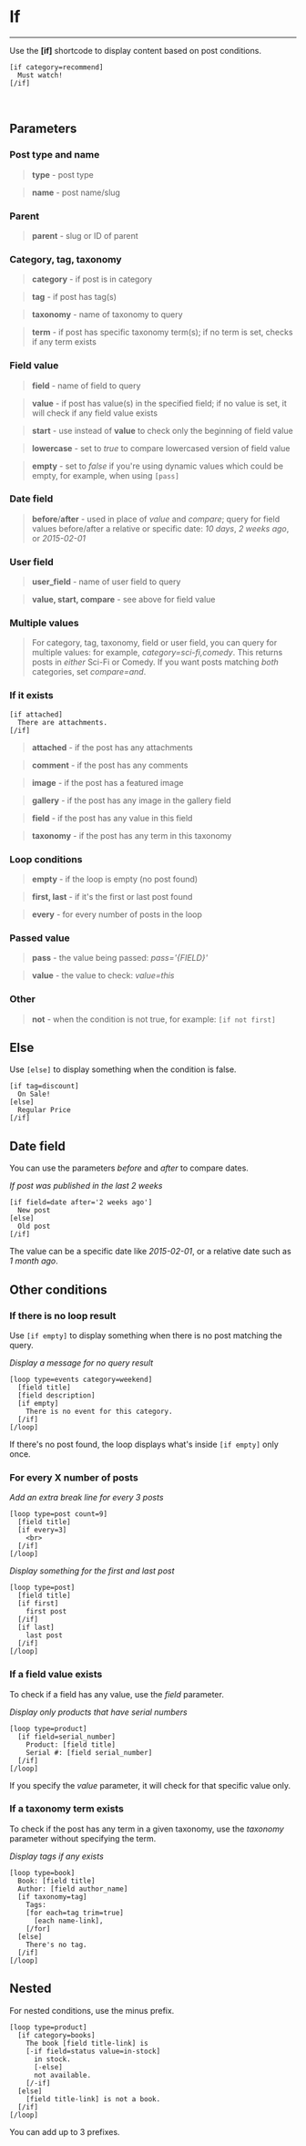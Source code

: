 
# If

---

Use the **[if]** shortcode to display content based on post conditions.

~~~
[if category=recommend]
  Must watch!
[/if]
~~~

&nbsp;

## Parameters

### Post type and name

> **type** - post type

> **name** - post name/slug



### Parent

> **parent** - slug or ID of parent



### Category, tag, taxonomy

> **category** - if post is in category

> **tag** - if post has tag(s)

> **taxonomy** - name of taxonomy to query

> **term** - if post has specific taxonomy term(s); if no term is set, checks if any term exists



### Field value

> **field** - name of field to query

> **value** - if post has value(s) in the specified field; if no value is set, it will check if any field value exists

> **start** - use instead of **value** to check only the beginning of field value

> **lowercase** - set to *true* to compare lowercased version of field value

> **empty** - set to *false* if you're using dynamic values which could be empty, for example, when using `[pass]`



### Date field

> **before**/**after** - used in place of *value* and *compare*; query for field values before/after a relative or specific date: *10 days*, *2 weeks ago*, or *2015-02-01*



### User field

> **user_field** - name of user field to query

> **value, start, compare** - see above for field value



### Multiple values

> For category, tag, taxonomy, field or user field, you can query for multiple values: for example, *category=sci-fi,comedy*. This returns posts in *either* Sci-Fi or Comedy. If you want posts matching *both* categories, set *compare=and*.



### If it exists

~~~
[if attached]
  There are attachments.
[/if]
~~~

> **attached** - if the post has any attachments

> **comment** - if the post has any comments

> **image** - if the post has a featured image

> **gallery** - if the post has any image in the gallery field

> **field** - if the post has any value in this field

> **taxonomy** - if the post has any term in this taxonomy



### Loop conditions

> **empty** - if the loop is empty (no post found)

> **first, last** - if it's the first or last post found

> **every** - for every number of posts in the loop



### Passed value

> **pass** - the value being passed: *pass='{FIELD}'*

> **value** - the value to check: *value=this*

### Other

> **not** - when the condition is not true, for example: `[if not first]`


## Else


Use `[else]` to display something when the condition is false.


~~~
[if tag=discount]
  On Sale!
[else]
  Regular Price
[/if]
~~~

## Date field


You can use the parameters *before* and *after* to compare dates.

*If post was published in the last 2 weeks*

~~~
[if field=date after='2 weeks ago']
  New post
[else]
  Old post
[/if]
~~~

The value can be a specific date like *2015-02-01*, or a relative date such as *1 month ago*.

## Other conditions


### If there is no loop result

Use `[if empty]` to display something when there is no post matching the query.

*Display a message for no query result*

~~~
[loop type=events category=weekend]
  [field title]
  [field description]
  [if empty]
    There is no event for this category.
  [/if]
[/loop]
~~~

If there's no post found, the loop displays what's inside `[if empty]` only once.



### For every X number of posts

*Add an extra break line for every 3 posts*


~~~
[loop type=post count=9]
  [field title]
  [if every=3]
    <br>
  [/if]
[/loop]
~~~

*Display something for the first and last post*

~~~
[loop type=post]
  [field title]
  [if first]
    first post
  [/if]
  [if last]
    last post
  [/if]
[/loop]
~~~



### If a field value exists

To check if a field has any value, use the *field* parameter.

*Display only products that have serial numbers*


~~~
[loop type=product]
  [if field=serial_number]
    Product: [field title]
    Serial #: [field serial_number]
  [/if]
[/loop]
~~~

If you specify the *value* parameter, it will check for that specific value only.



### If a taxonomy term exists

To check if the post has any term in a given taxonomy, use the *taxonomy* parameter without specifying the term.

*Display tags if any exists*


~~~
[loop type=book]
  Book: [field title]
  Author: [field author_name]
  [if taxonomy=tag]
    Tags:
    [for each=tag trim=true]
      [each name-link],
    [/for]
  [else]
    There's no tag.
  [/if]
[/loop]
~~~

## Nested


For nested conditions, use the minus prefix.

~~~
[loop type=product]
  [if category=books]
    The book [field title-link] is
    [-if field=status value=in-stock]
      in stock.
      [-else]
      not available.
    [/-if]
  [else]
    [field title-link] is not a book.
  [/if]
[/loop]
~~~

You can add up to 3 prefixes.
